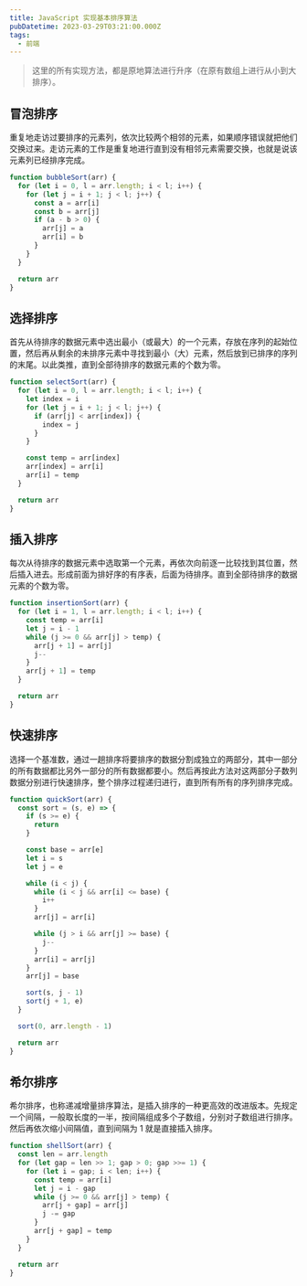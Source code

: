 ```yaml
---
title: JavaScript 实现基本排序算法
pubDatetime: 2023-03-29T03:21:00.000Z
tags:
  - 前端
---
```


> 这里的所有实现方法，都是原地算法进行升序（在原有数组上进行从小到大排序）。

## 冒泡排序

重复地走访过要排序的元素列，依次比较两个相邻的元素，如果顺序错误就把他们交换过来。走访元素的工作是重复地进行直到没有相邻元素需要交换，也就是说该元素列已经排序完成。

```JavaScript
function bubbleSort(arr) {
  for (let i = 0, l = arr.length; i < l; i++) {
    for (let j = i + 1; j < l; j++) {
      const a = arr[i]
      const b = arr[j]
      if (a - b > 0) {
        arr[j] = a
        arr[i] = b
      }
    }
  }

  return arr
}
```

## 选择排序

首先从待排序的数据元素中选出最小（或最大）的一个元素，存放在序列的起始位置，然后再从剩余的未排序元素中寻找到最小（大）元素，然后放到已排序的序列的末尾。以此类推，直到全部待排序的数据元素的个数为零。

```JavaScript
function selectSort(arr) {
  for (let i = 0, l = arr.length; i < l; i++) {
    let index = i
    for (let j = i + 1; j < l; j++) {
      if (arr[j] < arr[index]) {
        index = j
      }
    }

    const temp = arr[index]
    arr[index] = arr[i]
    arr[i] = temp
  }

  return arr
}
```

## 插入排序

每次从待排序的数据元素中选取第一个元素，再依次向前逐一比较找到其位置，然后插入进去。形成前面为排好序的有序表，后面为待排序。直到全部待排序的数据元素的个数为零。

```JavaScript
function insertionSort(arr) {
  for (let i = 1, l = arr.length; i < l; i++) {
    const temp = arr[i]
    let j = i - 1
    while (j >= 0 && arr[j] > temp) {
      arr[j + 1] = arr[j]
      j--
    }
    arr[j + 1] = temp
  }

  return arr
}
```

## 快速排序

选择一个基准数，通过一趟排序将要排序的数据分割成独立的两部分，其中一部分的所有数据都比另外一部分的所有数据都要小。然后再按此方法对这两部分子数列数据分别进行快速排序，整个排序过程递归进行，直到所有所有的序列排序完成。

```JavaScript
function quickSort(arr) {
  const sort = (s, e) => {
    if (s >= e) {
      return
    }

    const base = arr[e]
    let i = s
    let j = e

    while (i < j) {
      while (i < j && arr[i] <= base) {
        i++
      }
      arr[j] = arr[i]

      while (j > i && arr[j] >= base) {
        j--
      }
      arr[i] = arr[j]
    }
    arr[j] = base

    sort(s, j - 1)
    sort(j + 1, e)
  }

  sort(0, arr.length - 1)

  return arr
}
```

## 希尔排序

希尔排序，也称递减增量排序算法，是插入排序的一种更高效的改进版本。先规定一个间隔，一般取长度的一半，按间隔组成多个子数组，分别对子数组进行排序。然后再依次缩小间隔值，直到间隔为 1 就是直接插入排序。

```JavaScript
function shellSort(arr) {
  const len = arr.length
  for (let gap = len >> 1; gap > 0; gap >>= 1) {
    for (let i = gap; i < len; i++) {
      const temp = arr[i]
      let j = i - gap
      while (j >= 0 && arr[j] > temp) {
        arr[j + gap] = arr[j]
        j -= gap
      }
      arr[j + gap] = temp
    }
  }

  return arr
}
```
